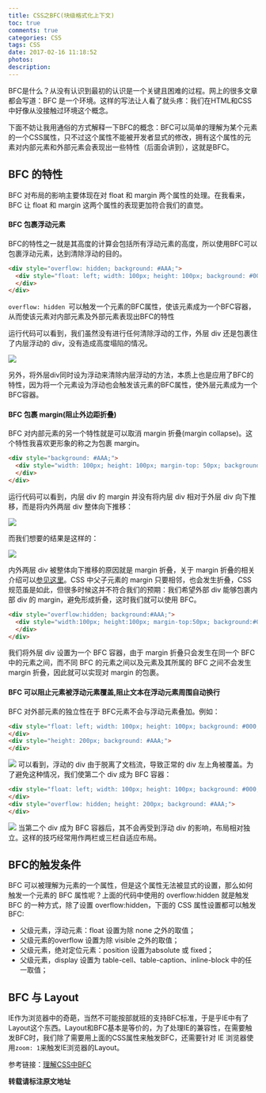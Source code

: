 ```yaml
---
title: CSS之BFC(块级格式化上下文)
toc: true
comments: true
categories: CSS
tags: CSS
date: 2017-02-16 11:18:52
photos:
description:
---
```

BFC是什么？从没有认识到最初的认识是一个关键且困难的过程。网上的很多文章都会写道：BFC 是一个环境。这样的写法让人看了就头疼：我们在HTML和CSS中好像从没接触过环境这个概念。

下面不妨让我用通俗的方式解释一下BFC的概念：BFC可以简单的理解为某个元素的一个CSS属性，只不过这个属性不能被开发者显式的修改，拥有这个属性的元素对内部元素和外部元素会表现出一些特性（后面会讲到），这就是BFC。

<!--more-->

## BFC 的特性

BFC 对布局的影响主要体现在对 float 和 margin 两个属性的处理。在我看来，BFC 让 float 和 margin 这两个属性的表现更加符合我们的直觉。

#### BFC 包裹浮动元素

BFC的特性之一就是其高度的计算会包括所有浮动元素的高度，所以使用BFC可以包裹浮动元素，达到清除浮动的目的。
```html
<div style="overflow: hidden; background: #AAA;">
  <div style="float: left; width: 100px; height: 100px; background: #000;">
  </div>
</div>
```
`overflow: hidden `可以触发一个元素的BFC属性，使该元素成为一个BFC容器，从而使该元素对内部元素及外部元素表现出BFC的特性

运行代码可以看到，我们虽然没有进行任何清除浮动的工作，外层 div 还是包裹住了内层浮动的 div，没有造成高度塌陷的情况。

![](https://ww1.sinaimg.in/large/006tKfTcgy1fdcyj88jx5j30fa03c0l2.jpg)

另外，将外层div同时设为浮动来清除内层浮动的方法，本质上也是应用了BFC的特性，因为将一个元素设为浮动也会触发该元素的BFC属性，使外层元素成为一个BFC容器。

#### BFC 包裹 margin(阻止外边距折叠)

BFC 对内部元素的另一个特性就是可以取消 margin 折叠(margin collapse)。这个特性我喜欢更形象的称之为包裹 margin。
```html
<div style="background: #AAA;">
  <div style="width: 100px; height: 100px; margin-top: 50px; background: #000;">
  </div>
</div>
```
运行代码可以看到，内层 div 的 margin 并没有将内层 div 相对于外层 div 向下推移，而是将内外两层 div 整体向下推移：

![](https://ww2.sinaimg.in/large/006tKfTcgy1fdcylpnq22j30fa04g0pd.jpg)

而我们想要的结果是这样的：

![](https://ww2.sinaimg.in/large/006tKfTcgy1fdcym3n2urj30fa04q0qo.jpg)

内外两层 div 被整体向下推移的原因就是 margin 折叠，关于 margin 折叠的相关介绍可以[参见这里](http://www.w3school.com.cn/css/css_margin_collapsing.asp)。CSS 中父子元素的 margin 只要相邻，也会发生折叠，CSS 规范虽是如此，但很多时候这并不符合我们的预期：我们希望外部 div 能够包裹内部 div 的 margin，避免形成折叠，这时我们就可以使用 BFC。

```html
<div style="overflow:hidden; background:#AAA;">
  <div style="width:100px; height:100px; margin-top:50px; background:#000;">
  </div>
</div>
```
我们将外层 div 设置为一个 BFC 容器，由于 margin 折叠只会发生在同一个 BFC 中的元素之间，而不同 BFC 的元素之间以及元素及其所属的 BFC 之间不会发生 margin 折叠，因此就可以实现对 margin 的包裹。

#### BFC 可以阻止元素被浮动元素覆盖,阻止文本在浮动元素周围自动换行
BFC 对外部元素的独立性在于 BFC元素不会与浮动元素叠加。例如：
```html
<div style="float: left; width: 100px; height: 100px; background: #000;">
</div>
<div style="height: 200px; background: #AAA;">
</div>
```
![](https://ww4.sinaimg.in/large/006tKfTcgy1fdd1j6h3rpj30fa0643y9.jpg)
可以看到，浮动的 div 由于脱离了文档流，导致正常的 div 左上角被覆盖。为了避免这种情况，我们使第二个 div 成为 BFC 容器：
```html
<div style="float: left; width: 100px; height: 100px; background: #000;">
</div>
<div style="overflow: hidden; height: 200px; background: #AAA;">
</div>
```
![](https://ww4.sinaimg.in/large/006tKfTcgy1fdd1jew2loj30fa064a9t.jpg)
当第二个 div 成为 BFC 容器后，其不会再受到浮动 div 的影响，布局相对独立。这样的技巧经常用作两栏或三栏自适应布局。

## BFC的触发条件
BFC 可以被理解为元素的一个属性，但是这个属性无法被显式的设置，那么如何触发一个元素的 BFC 属性呢？上面的代码中使用的 overflow:hidden 就是触发 BFC 的一种方式，除了设置 overflow:hidden，下面的 CSS 属性设置都可以触发 BFC:

* 父级元素，浮动元素：float 设置为除 none 之外的取值；
* 父级元素的overflow 设置为除 visible 之外的取值；
* 父级元素，绝对定位元素：position 设置为absolute 或 fixed；
* 父级元素，display 设置为 table-cell、table-caption、inline-block 中的任一取值；

## BFC 与 Layout

IE作为浏览器中的奇葩，当然不可能按部就班的支持BFC标准，于是乎IE中有了Layout这个东西。Layout和BFC基本是等价的，为了处理IE的兼容性，在需要触发BFC时，我们除了需要用上面的CSS属性来触发BFC，还需要针对 IE 浏览器使用` zoom: 1 `来触发IE浏览器的Layout。


参考链接：[理解CSS中BFC](https://www.w3cplus.com/css/understanding-block-formatting-contexts-in-css.html)

**转载请标注原文地址**


